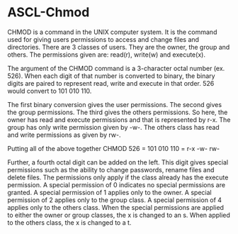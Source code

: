 # ASCL-Chmod

CHMOD is a command in the UNIX computer system. It is the command used for giving users
permissions to access and change files and directories. There are 3 classes of users. 
They are the owner, the group and others. The permissions given are: read(r), write(w) and execute(x).

The argument of the CHMOD command is a 3-character octal number (ex. 526). 
When each digit of that number is converted to binary, the binary digits are paired to represent read, 
write and execute in that order. 526 would convert to 101 010 110.

The first binary conversion gives the user permissions. The second gives the group permissions. 
The third gives the others permissions. So here, the owner has read and execute permissions and 
that is represented by r-x. The group has only write permission given by -w-. 
The others class has read and write permissions as given by rw-.

Putting all of the above together CHMOD 526 = 101 010 110 = r-x -w- rw-

Further, a fourth octal digit can be added on the left. This digit gives special permissions such as 
the ability to change passwords, rename files and delete files. The permissions only apply if the class
already has the execute permission. A special permission of 0 indicates no special permissions are granted. 
A special permission of 1 applies only to the owner. A special permission of 2 applies only to the group class.
A special permission of 4 applies only to the others class. When the special permissions are applied to either 
the owner or group classes, the x is changed to an s. When applied to the others class, the x is changed to a t.
